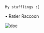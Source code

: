 ```My stufflings :]```

• Ratier Raccoon

![doc](https://github.com/user-attachments/assets/af08dbd3-6a8f-4e54-8db3-3686fd4aa71f)
